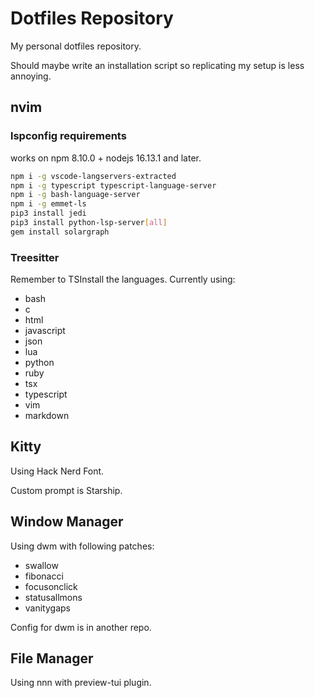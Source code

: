 # Dotfiles Repository

My personal dotfiles repository.

Should maybe write an installation script so replicating my setup is less
annoying.

## nvim

### lspconfig requirements

works on npm 8.10.0 + nodejs 16.13.1 and later.

```bash
npm i -g vscode-langservers-extracted
npm i -g typescript typescript-language-server
npm i -g bash-language-server
npm i -g emmet-ls
pip3 install jedi
pip3 install python-lsp-server[all]
gem install solargraph

```

### Treesitter

Remember to TSInstall the languages. Currently using:

+ bash
+ c
+ html
+ javascript
+ json
+ lua
+ python
+ ruby
+ tsx
+ typescript
+ vim
+ markdown

## Kitty

Using Hack Nerd Font.

Custom prompt is Starship.

## Window Manager

Using dwm with following patches:

+ swallow
+ fibonacci
+ focusonclick
+ statusallmons
+ vanitygaps

Config for dwm is in another repo.

## File Manager

Using nnn with preview-tui plugin.
